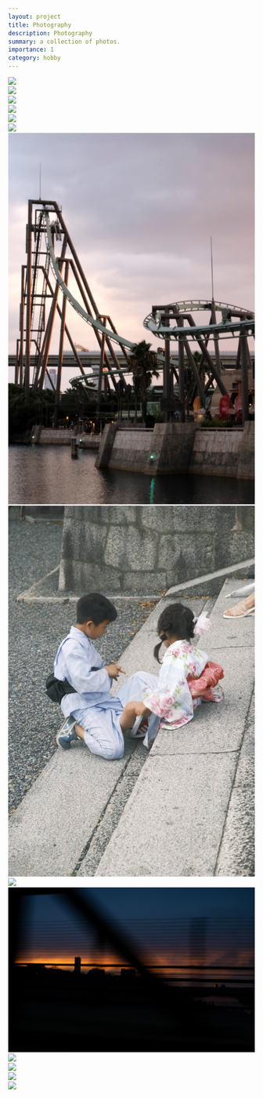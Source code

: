 ```yaml
---
layout: project
title: Photography
description: Photography
summary: a collection of photos.
importance: 1
category: hobby
---
```


<body class="photography-page">
  <div class="row">
    <div class="column" style="flex: 100%;">
      <img src="/assets/img/photography/DSF2578.jpg" >
    </div>
  </div>
  <div class="row">
    <div class="column" style="flex: 50%;">
      <img src="/assets/img/photography/DSF1992.jpg" >
    </div>
    <div class="column" style="flex: 50%;">
      <img src="/assets/img/photography/DSF3411.jpg" >
    </div>
  </div>
  <div class="row">
    <div class="column" style="flex: 100%;">
      <img src="/assets/img/photography/DSF4031.jpg" >
    </div>
  </div>
  <div class="row">
    <div class="column" style="flex: 75%;">
      <img src="/assets/img/photography/DSF5658.jpg" >
    </div>
    <div class="column" style="flex: 33.3%;">
      <img src="/assets/img/photography/DSF3722.jpg" >
    </div>
  </div>
  <div class="row">
    <div class="column" style="flex: 33%;">
      <img src="/assets/img/photography/DSF2586.jpg" >
    </div>
    <div class="column" style="flex: 33%;">
      <img src="/assets/img/photography/DSF3424.jpg" >
    </div>
    <div class="column" style="flex: 33%;">
      <img src="/assets/img/photography/DSF5650.jpg" >
    </div>
  </div>
  <div class="row">
    <div class="column" style="flex: 75%">
      <img src="/assets/img/photography/DSF4632.jpg" >
    </div>
    <div class="column" style="flex: 33.3%" >
      <img src="/assets/img/photography/DSF2247.jpg" >
    </div>
  </div>
  <div class="row">
    <div class="column" style="flex: 33.33%">
      <img src="/assets/img/photography/DSF3587.jpg" >
    </div>
    <div class="column" style="flex: 75%" >
      <img src="/assets/img/photography/DSF5685.jpg" >
    </div>
  </div>
  <div class="row">
    <div class="column" style="flex: 100%;">
      <img src="/assets/img/photography/DSF5557.jpg" >
    </div>
  </div>
</body>
